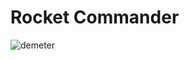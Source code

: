 # Rocket Commander

![demeter](https://github.com/TheWhetherMan/rocket-commander/assets/22397153/c251d263-ffe8-4d76-b20c-a395077c0783)

